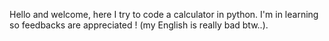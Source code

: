 Hello and welcome, here I try to code a calculator in python. I'm in learning so feedbacks are appreciated ! (my English is really bad btw..).
